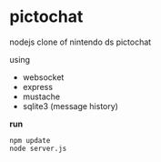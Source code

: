 # pictochat
nodejs clone of nintendo ds pictochat

using
* websocket
* express
* mustache
* sqlite3 (message history)

**run**
```
npm update
node server.js
```
